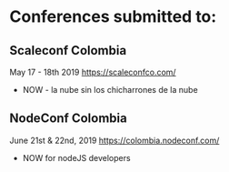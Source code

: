 # Conferences submitted to:

## Scaleconf Colombia
May 17 - 18th 2019
https://scaleconfco.com/

- NOW - la nube sin los chicharrones de la nube

## NodeConf Colombia
June 21st & 22nd, 2019
https://colombia.nodeconf.com/

- NOW for nodeJS developers